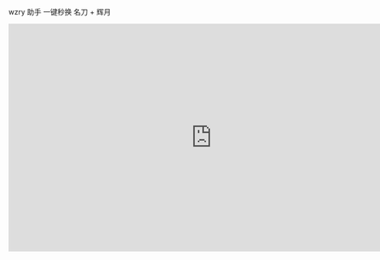  wzry 助手 一键秒换 名刀 + 辉月

<iframe
    width="800"
    height="450"
    src="https://github.com/JavaNoober/WZRYTools/blob/master/1605262003960472.mp4?raw=true"
    frameborder="0"
    allowfullscreen>
</iframe>
